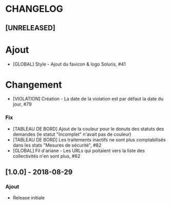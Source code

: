 # CHANGELOG

## [UNRELEASED]
# Ajout
- [GLOBAL] Style - Ajout du favicon & logo Soluris, #41
# Changement
- [VIOLATION] Création - La date de la violation est par défaut la date du jour, #79
### Fix
- [TABLEAU DE BORD] Ajout de la couleur pour le donuts des statuts des demandes (le statut "Incomplet" n'avait pas de couleur)
- [TABLEAU DE BORD] Les traitements inactifs ne sont plus comptabilisés dans les stats "Mesures de sécurité", #82
- [GLOBAL] Fil d'ariane - Les URLs qui poitaient vers la liste des collectivités n'en sont plus, #62

## [1.0.0] - 2018-08-29
### Ajout
- Release initiale
